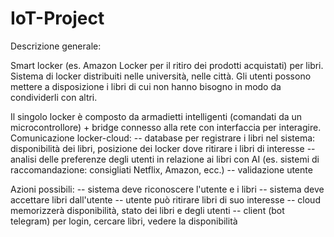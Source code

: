 # IoT-Project
Descrizione generale:

Smart locker (es. Amazon Locker per il ritiro dei prodotti acquistati) per libri. Sistema di locker distribuiti nelle università, nelle città. Gli utenti possono mettere a disposizione i libri di cui non hanno bisogno in modo da condividerli con altri.

Il singolo locker è composto da armadietti intelligenti (comandati da un microcontrollore) + bridge connesso alla rete con interfaccia per interagire. Comunicazione locker-cloud: -- database per registrare i libri nel sistema: disponibilità dei libri, posizione dei locker dove ritirare i libri di interesse -- analisi delle preferenze degli utenti in relazione ai libri con AI (es. sistemi di raccomandazione: consigliati Netflix, Amazon, ecc.) -- validazione utente

Azioni possibili: -- sistema deve riconoscere l'utente e i libri -- sistema deve accettare libri dall'utente -- utente può ritirare libri di suo interesse -- cloud memorizzerà disponibilità, stato dei libri e degli utenti -- client (bot telegram) per login, cercare libri, vedere la disponibilità
